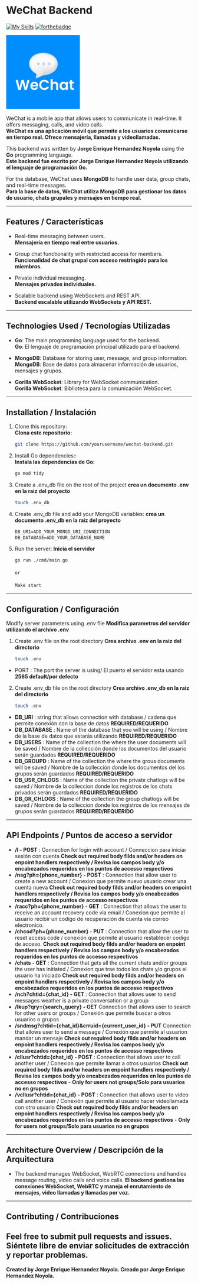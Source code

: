 
# WeChat Backend
[![My Skills](https://skillicons.dev/icons?i=go,mongodb,webrtc,figma&theme=light)](https://skillicons.dev)
[![forthebadge](https://forthebadge.com/images/featured/featured-built-with-love.svg)](https://forthebadge.com)

<img src="./assets/images/full-logo.png" alt="WeChat logo" width="200"/>

WeChat is a mobile app that allows users to communicate in real-time. It offers messaging, calls, and video calls.  
**WeChat es una aplicación móvil que permite a los usuarios comunicarse en tiempo real. Ofrece mensajería, llamadas y videollamadas.**

This backend was written by **Jorge Enrique Hernandez Noyola** using the **Go** programming language.  
**Este backend fue escrito por **Jorge Enrique Hernandez Noyola** utilizando el lenguaje de programación **Go**.**

For the database, WeChat uses **MongoDB** to handle user data, group chats, and real-time messages.  
**Para la base de datos, WeChat utiliza **MongoDB** para gestionar los datos de usuario, chats grupales y mensajes en tiempo real.**

---

## Features / Características

- Real-time messaging between users.  
  **Mensajería en tiempo real entre usuarios.**

- Group chat functionality with restricted access for members.  
  **Funcionalidad de chat grupal con acceso restringido para los miembros.**

- Private individual messaging.  
  **Mensajes privados individuales.**

- Scalable backend using WebSockets and REST API.  
  **Backend escalable utilizando WebSockets y API REST.**

---

## Technologies Used / Tecnologías Utilizadas

- **Go**: The main programming language used for the backend.  
  **Go**: El lenguaje de programación principal utilizado para el backend.

- **MongoDB**: Database for storing user, message, and group information.  
  **MongoDB**: Base de datos para almacenar información de usuarios, mensajes y grupos.

- **Gorilla WebSocket**: Library for WebSocket communication.  
  **Gorilla WebSocket**: Biblioteca para la comunicación WebSocket.

---

## Installation / Instalación

1. Clone this repository:  
   **Clona este repositorio:**
   ```bash
   git clone https://github.com/yourusername/wechat-backend.git

2. Install Go dependencies::  
   **Instala las dependencias de Go:**
   ```bash
   go mod tidy

3. Create a .env_db file on the root of the project
    **crea un documento .env en la raiz del proyecto**
    ```bash
    touch .env_db

4. Create .env_db file and add your MongoDB variables:
    **crea un documento .env_db en la raiz del proyecto**
    ```env
    DB_URI=ADD_YOUR_MONGO_URI_CONNECTION
    DB_DATABASE=ADD_YOUR_DATABASE_NAME

5. Run the server:
    **Inicia el servidor**
    ```bash
    go run ./cmd/main.go

    or 

    Make start


---

## Configuration / Configuración
Modify server parameters using .env file
**Modifica parametros del servidor utilizando el archivo .env**

1. Create .env file on the root directory
   **Crea archivo .env en la raiz del directorio**
   ```bash
   touch .env

- PORT : The port the server is using/ El puerto el servidor esta usando **2565 default/por defecto**

2. Create .env_db file on the root directory
   **Crea archivo .env_db en la raiz del directorio**
   ```bash
   touch .env

- **DB_URI** : string that allows connection with database / cadena que permite conexión con la base de datos **REQUIRED/REQUERIDO**
- **DB_DATABASE** : Name of the database that you will be using / Nombre de la base de datos que estarás utilizando **REQUIRED/REQUERIDO**
- **DB_USERS** : Name of the collection the where the user documents will be saved / Nombre de la collección donde los documentos del usuario serán guardados **REQUIRED/REQUERIDO**
- **DB_GROUPD** : Name of the collection the where the grous documents will be saved / Nombre de la collección donde los documentos del los grupos serán guardados **REQUIRED/REQUERIDO**
- **DB_USR_CHLOGS** : Name of the collection the private chatlogs will be saved / Nombre de la colleccion donde los registros de los chats privados serán guardados **REQUIRED/REQUERIDO**
- **DB_GR_CHLOGS** : Name of the collection the group chatlogs will be saved / Nombre de la colleccion donde los registros de los mensajes de grupos serán guardados **REQUIRED/REQUERIDO**

---

## API Endpoints / Puntos de acceso a servidor
- **/l - POST** : Connection for login with account / Conneccion para iniciar sesión con cuenta **Check out required body filds and/or headers on enpoint handlers respectively / Revisa los campos body y/o encabezados requeridos en los puntos de accesso respectivos**
- **/nsg?ph={phone_number} - POST** : Connection that allow user to create a new account / Conexion que permite nuevo usuario crear una cuenta nueva **Check out required body filds and/or headers on enpoint handlers respectively / Revisa los campos body y/o encabezados requeridos en los puntos de accesso respectivos**
- **/racc?ph={phone_number} - GET** : Connection that allows the user to receive an account recovery code via email / Conexion que permite al usuario recibir un codigo de recuperación de cuenta via correo electronico.
- **/chcod?ph={phone_number} - PUT** : Connection that allow the user to reset access code / conexión que permite al usuario restablecér codigo de acceso. **Check out required body filds and/or headers on enpoint handlers respectively / Revisa los campos body y/o encabezados requeridos en los puntos de accesso respectivos**
- **/chats - GET** : Connection that gets all the current chats and/or groups the user has initiated / Conexion que trae todos los chats y/o grupos el usuario ha iniciado **Check out required body filds and/or headers on enpoint handlers respectively / Revisa los campos body y/o encabezados requeridos en los puntos de accesso respectivos**
- **/nch?chtid={chat_id} - GET** : Connection that allows user to send messages weather is a private conversation or a group
- **/lkup?qry={search_query} - GET** Connection that allows user to search for other users or groups / Conexión que permite buscar a otros usuarios o grupos 
- **/sndmsg?chtid={chat_id}&crruid={current_user_id} - PUT** Connection that allows user to send a message / Conexión que permite al usuarion mandar un mensaje **Check out required body filds and/or headers on enpoint handlers respectively / Revisa los campos body y/o encabezados requeridos en los puntos de accesso respectivos**
- **/cllusr?chtid={chat_id} - POST** : Connection that allows user to call another user / Conexion que permite llamar a otros usuarios **Check out required body filds and/or headers on enpoint handlers respectively / Revisa los campos body y/o encabezados requeridos en los puntos de accesso respectivos** - **Only for users not groups/Solo para usuarios no en grupos**
- **/vcllusr?chtid={chat_id} - POST** : Connection that allows user to video call another user / Conexión que permite al usuario hacer videollamada con otro usuario **Check out required body filds and/or headers on enpoint handlers respectively / Revisa los campos body y/o encabezados requeridos en los puntos de accesso respectivos** - **Only for users not groups/Solo para usuarios no en grupos**
---

## Architecture Overview / Descripción de la Arquitectura

- The backend manages WebSocket, WebRTC connections and handles message routing, video calls and voice calls.
  **El backend gestiona las conexiones WebSocket, WebRTC y maneja el enrutamiento de mensajes, video llamadas y llamadas por voz.**

---
## Contributing / Contribuciones

Feel free to submit pull requests and issues.
**Siéntete libre de enviar solicitudes de extracción y reportar problemas.**
---

**Created by Jorge Enrique Hernandez Noyola.
Creado por Jorge Enrique Hernandez Noyola.**